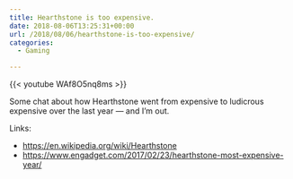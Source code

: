 ```yaml
---
title: Hearthstone is too expensive.
date: 2018-08-06T13:25:31+00:00
url: /2018/08/06/hearthstone-is-too-expensive/
categories:
  - Gaming

---
```

{{< youtube WAf8O5nq8ms >}}

Some chat about how Hearthstone went from expensive to ludicrous expensive over the last year &#8212; and I&#8217;m out.

Links:

  * <https://en.wikipedia.org/wiki/Hearthstone>
  * <https://www.engadget.com/2017/02/23/hearthstone-most-expensive-year/>